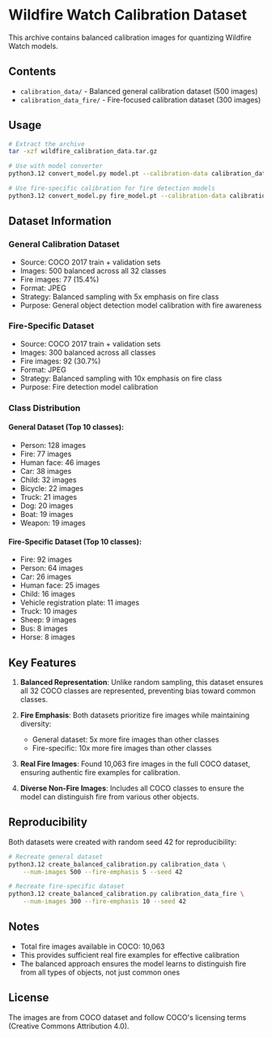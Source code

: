 # Wildfire Watch Calibration Dataset

This archive contains balanced calibration images for quantizing Wildfire Watch models.

## Contents

- `calibration_data/` - Balanced general calibration dataset (500 images)
- `calibration_data_fire/` - Fire-focused calibration dataset (300 images)

## Usage

```bash
# Extract the archive
tar -xzf wildfire_calibration_data.tar.gz

# Use with model converter
python3.12 convert_model.py model.pt --calibration-data calibration_data/

# Use fire-specific calibration for fire detection models
python3.12 convert_model.py fire_model.pt --calibration-data calibration_data_fire/
```

## Dataset Information

### General Calibration Dataset
- Source: COCO 2017 train + validation sets
- Images: 500 balanced across all 32 classes
- Fire images: 77 (15.4%)
- Format: JPEG
- Strategy: Balanced sampling with 5x emphasis on fire class
- Purpose: General object detection model calibration with fire awareness

### Fire-Specific Dataset
- Source: COCO 2017 train + validation sets  
- Images: 300 balanced across all classes
- Fire images: 92 (30.7%)
- Format: JPEG
- Strategy: Balanced sampling with 10x emphasis on fire class
- Purpose: Fire detection model calibration

### Class Distribution

#### General Dataset (Top 10 classes):
- Person: 128 images
- Fire: 77 images
- Human face: 46 images
- Car: 38 images
- Child: 32 images
- Bicycle: 22 images
- Truck: 21 images
- Dog: 20 images
- Boat: 19 images
- Weapon: 19 images

#### Fire-Specific Dataset (Top 10 classes):
- Fire: 92 images
- Person: 64 images
- Car: 26 images
- Human face: 25 images
- Child: 16 images
- Vehicle registration plate: 11 images
- Truck: 10 images
- Sheep: 9 images
- Bus: 8 images
- Horse: 8 images

## Key Features

1. **Balanced Representation**: Unlike random sampling, this dataset ensures all 32 COCO classes are represented, preventing bias toward common classes.

2. **Fire Emphasis**: Both datasets prioritize fire images while maintaining diversity:
   - General dataset: 5x more fire images than other classes
   - Fire-specific: 10x more fire images than other classes

3. **Real Fire Images**: Found 10,063 fire images in the full COCO dataset, ensuring authentic fire examples for calibration.

4. **Diverse Non-Fire Images**: Includes all COCO classes to ensure the model can distinguish fire from various other objects.

## Reproducibility

Both datasets were created with random seed 42 for reproducibility:

```bash
# Recreate general dataset
python3.12 create_balanced_calibration.py calibration_data \
    --num-images 500 --fire-emphasis 5 --seed 42

# Recreate fire-specific dataset  
python3.12 create_balanced_calibration.py calibration_data_fire \
    --num-images 300 --fire-emphasis 10 --seed 42
```

## Notes

- Total fire images available in COCO: 10,063
- This provides sufficient real fire examples for effective calibration
- The balanced approach ensures the model learns to distinguish fire from all types of objects, not just common ones

## License

The images are from COCO dataset and follow COCO's licensing terms (Creative Commons Attribution 4.0).